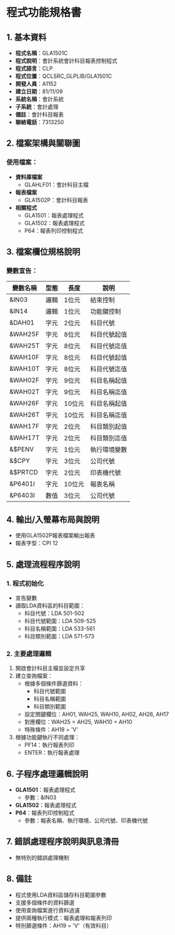 # 程式功能規格書

## 1. 基本資料
- **程式名稱**：GLA1501C
- **程式說明**：會計系統會計科目報表控制程式
- **程式語言**：CLP
- **程式位置**：QCLSRC_GLPLIB/GLA1501C
- **開發人員**：A1152
- **建立日期**：81/11/09
- **系統名稱**：會計系統
- **子系統**：會計處理
- **備註**：會計科目報表
- **聯絡電話**：7313250

## 2. 檔案架構與關聯圖
### 使用檔案：
- **資料庫檔案**
  - GLAHLF01：會計科目主檔
- **報表檔案**
  - GLA1502P：會計科目報表
- **相關程式**
  - GLA1501：報表處理程式
  - GLA1502：報表處理程式
  - P64：報表列印控制程式

## 3. 檔案欄位規格說明
### 變數宣告：
| 變數名稱 | 型態 | 長度 | 說明 |
|---------|------|------|------|
| &IN03 | 邏輯 | 1位元 | 結束控制 |
| &IN14 | 邏輯 | 1位元 | 功能鍵控制 |
| &DAH01 | 字元 | 2位元 | 科目代號 |
| &WAH25F | 字元 | 8位元 | 科目代號起值 |
| &WAH25T | 字元 | 8位元 | 科目代號迄值 |
| &WAH10F | 字元 | 8位元 | 科目代號起值 |
| &WAH10T | 字元 | 8位元 | 科目代號迄值 |
| &WAH02F | 字元 | 9位元 | 科目名稱起值 |
| &WAH02T | 字元 | 9位元 | 科目名稱迄值 |
| &WAH26F | 字元 | 10位元 | 科目名稱起值 |
| &WAH26T | 字元 | 10位元 | 科目名稱迄值 |
| &WAH17F | 字元 | 2位元 | 科目類別起值 |
| &WAH17T | 字元 | 2位元 | 科目類別迄值 |
| &$PENV | 字元 | 1位元 | 執行環境變數 |
| &$CPY | 字元 | 3位元 | 公司代號 |
| &$PRTCD | 字元 | 2位元 | 印表機代號 |
| &P6401I | 字元 | 10位元 | 報表名稱 |
| &P6403I | 數值 | 3位元 | 公司代號 |

## 4. 輸出/入螢幕布局與說明
- 使用GLA1502P報表檔案輸出報表
- 報表字型：CPI 12

## 5. 處理流程程序說明
### 1. 程式初始化
- 宣告變數
- 讀取LDA資料區的科目範圍：
  * 科目代號：LDA 501-502
  * 科目代號範圍：LDA 509-525
  * 科目名稱範圍：LDA 533-561
  * 科目類別範圍：LDA 571-573

### 2. 主要處理邏輯
1. 開啟會計科目主檔並設定共享
2. 建立查詢檔案：
   - 根據多個條件篩選資料：
     * 科目代號範圍
     * 科目名稱範圍
     * 科目類別範圍
   - 設定關鍵欄位：AH01, WAH25, WAH10, AH02, AH26, AH17
   - 對應欄位：WAH25 = AH25, WAH10 = AH10
   - 特殊條件：AH19 = 'V'
3. 根據功能鍵執行不同處理：
   - PF14：執行報表列印
   - ENTER：執行報表處理

## 6. 子程序處理邏輯說明
- **GLA1501**：報表處理程式
  * 參數：&IN03
- **GLA1502**：報表處理程式
- **P64**：報表列印控制程式
  * 參數：報表名稱、執行環境、公司代號、印表機代號

## 7. 錯誤處理程序說明與訊息清冊
- 無特別的錯誤處理機制

## 8. 備註
- 程式使用LDA資料區儲存科目範圍參數
- 支援多個條件的資料篩選
- 使用查詢檔案進行資料過濾
- 提供兩種執行模式：報表處理和報表列印
- 特別篩選條件：AH19 = 'V'（有效科目） 